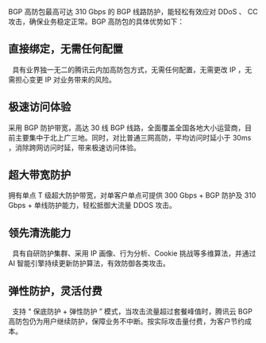 BGP 高防包最高可达 310 Gbps 的 BGP 线路防护，能轻松有效应对 DDoS 、 CC 攻击，确保业务稳定正常。BGP 高防包的具体优势如下：

## 直接绑定，无需任何配置
   具有业界独一无二的腾讯云内加高防包方式，无需任何配置，无需更改 IP ，无需担心变更 IP 对业务带来的风险。
	 
## 极速访问体验
   采用 BGP 防护带宽，高达 30 线 BGP 线路，全面覆盖全国各地大小运营商，目前主要集中于北上广三地。同时，对比普通三网高防，平均访问时延小于 30ms ，消除跨网访问时延，带来极速访问体验。

## 超大带宽防护
   拥有单点 T 级超大防护带宽，对单客户单点可提供 300 Gbps + BGP 防护及  310 Gbps  + 单线防护能力，轻松抵御大流量 DDOS  攻击。
## 领先清洗能力
   具有自研防护集群、采用 IP 画像、行为分析、Cookie  挑战等多维算法，并通过  AI  智能引擎持续更新防护算法，有效防御各类攻击。
## 弹性防护，灵活付费
   支持 “ 保底防护 + 弹性防护 ” 模式，当攻击流量超过套餐峰值时，腾讯云 BGP 高防包仍为用户继续防护，保障业务不中断。按实际攻击量付费，为客户节约成本。
